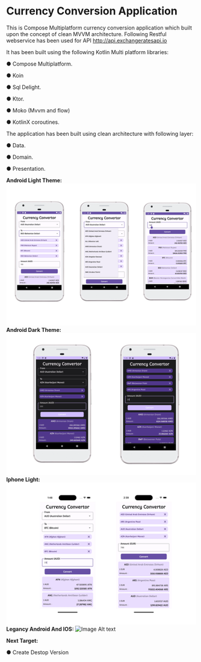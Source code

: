 # **Currency Conversion Application**
This is Compose Multiplatform currency conversion application which built upon the concept of clean MVVM architecture. Following Restful webservice has been used for API http://api.exchangeratesapi.io

It has been built using the following Kotlin Multi platform libraries:

● Compose Multiplatform.

● Koin

● Sql Delight.

● Ktor.

● Moko (Mvvm and flow)

● KotlinX coroutines.

The application has been built using clean architecture with following layer:

● Data.

● Domain.

● Presentation.

**Android Light Theme:**
![Image Alt text](/android_l.webp "Android Light Mode")
**Android Dark Theme:**
![Image Alt text](/android_d.webp "Android Dark Mode")
**Iphone Light:**
![Image Alt text](/iphone_l.webp "Iphone Light")
**Legancy Android And IOS:**
![Image Alt text](/img.webp "Legancy Android And IOS")

**Next Target:**

● Create Destop Version

